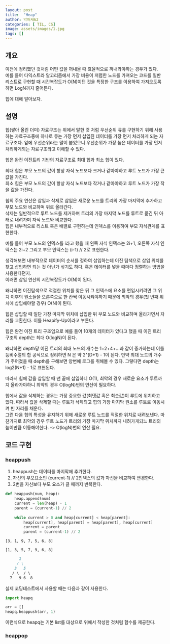 ```yaml
---
layout: post
title:  "Heap"
author: 악어새62
categories: [ TIL, CS]
image: assets/images/1.jpg
tags: []
---
```

## 개요

이전에 정리했던 것처럼 어떤 값을 꺼내올 때 효율적으로 꺼내와야하는 경우가 있다.  
예를 들어 다익스트라 알고리즘에서 가장 비용이 저렴한 노드를 가져오는 코드를 일반 리스트로 구현할 때 시간복잡도가 O(N)이던 것을 특정한 구조를 이용하여 가져오도록 하면 LogN까지 줄어든다.  

힙에 대해 알아보자.

## 설명

힙(쌓아 올린 더미) 자료구조는 위에서 말한 것 처럼 우선순위 큐를 구현하기 위해 사용하는 자료구조중에 하나로 큐는 가장 먼저 삽입된 데이터를 가장 먼저 처리하게 되는 자료구조다. 앞에 우선순위라는 말이 붙었으니 우선순위가 가장 높은 데이터를 가장 먼저 처리하게되는 자료구조라고 이해할 수 있다.

힙은 완전 이진트리 기반의 자료구조로 최대 힙과 최소 힙이 있다.

최대 힙은 부모 노드의 값이 항상 자식 노드보다 크거나 같아야하고 루트 노드가 가장 큰 값을 가진다.  
최소 힙은 부모 노드의 값이 항상 자식 노드보다 작거나 같아야하고 루트 노드가 가장 작을 값을 가진다.  

힙의 주요 연산은 삽입과 삭제로 삽입은 새로운 노드를 트리의 가장 마지막에 추가하고 부모 노드와 비교하며 위로 올라간다.  
삭제는 일반적으로 루트 노드를 제거하며 트리의 가장 마지막 노드를 루트로 옮긴 뒤 아래로 내려가며 자식 노드와 비교한다.  
힙은 내부적으로 리스트 혹은 배열로 구현하는데 인덱스를 이용하여 부모 자식관계를 표현한다.  

예를 들어 부모 노드의 인덱스를 i라고 했을 때 왼쪽 자식 인덱스는 2i+1, 오른쪽 자식 인덱스는 2i+2 그리고 부모 인덱스는 (i-1) // 2로 표현한다. 

생각해보면 내부적으로 데이터의 순서를 정하여 삽입하는데 이진 탐색으로 삽입 위치를 찾고 삽입하면 되는 것 아닌가 싶기도 하다. 혹은 데이터를 넣을 때마다 정렬하는 방법을 사용한다던지.  
이러면 삽입 연산의 시간복잡도가 O(N)이 된다.  

왜냐하면 이진탐색으로 적절한 위치를 찾은 뒤 그 인덱스에 요소를 편입시키려면 그 위치 이후의 원소들을 오른쪽으로 한 칸씩 이동시켜야하기 때문에 최악의 경우(첫 번째 위치에 삽입해야할 경우) O(N)이 된다.

힙은 삽입할 때 일단 가장 마지막 위치에 삽입한 뒤 부모 노드와 비교하며 올라가면서 자리를 교환한다. 이를 Heapify-Up이라고 부른다.

힙은 완전 이진 트리 구조임으로 예를 들어 10개의 데이터가 있다고 했을 때 이진 트리 구조의 depth는 최대 O(logN)이 된다.

왜냐하면 depth당 이진 트리의 최대 노드의 개수는 1+2+4+...과 같이 증가하는데 이를 등비수열의 합 공식으로 정리하면 N 은 약 2^(D+1) - 1이 된다. 만약 최대 노드의 개수가 주어졌을 때 depth를 구해보면 양변에 로그를 취해볼 수 있다. 그렇다면 depth는 log2(N+1) - 1로 표현된다.  

따라서 힙에 값을 삽입할 때 맨 끝에 삽입하니 O(1), 최악의 경우 새로운 요소가 루트까지 올라가야하니 최약의 경우 O(logN)번의 연산이 필요하다.

힙에서 값을 삭제하는 경우는 가장 중요한 값(최댓값 혹은 최솟값)이 루트에 위치하고 있다. 따라서 값을 삭제할 때는 루트가 삭제되고 힙의 가장 마지막 원소를 루트로 이동시켜 빈 자리를 채운다.  
그런 다음 힙의 특성을 유지하기 위해 새로운 루트 노드를 적절한 위치로 내려보낸다. 마찬가지로 최악의 경우 루트 노드가 트리의 가장 마지막 위치까지 내려가게되느 트리의 높이만큼 이동해야한다. -> O(logN)번의 연산 필요.

## 코드 구현

### heappush

1. heappush는 데이터를 마지막에 추가한다.
2. 자신의 부모요소인 (current-1) // 2인덱스의 값과 자신을 비교하여 변경한다. 
3. 2번을 자신보다 부모 요소가 클 때까지 반복한다.

```python
def heappush(num, heap):
    heap.append(num)
    current = len(heap) - 1
    parent = (current-1) // 2
        
    while current > 0 and heap[current] < heap[parent]:
        heap[current], heap[parent] = heap[parent], heap[current]
        current = parent
        parent = (current-1) // 2    
```
```입력
[3, 1, 9, 7, 5, 6, 8]
```
```결과
[1, 3, 5, 7, 9, 6, 8]
```
```markdown
      1
     / \
    3   5
   / \  / \
  7   9 6  8
```
실제 코딩테스트에서 사용할 때는 다음과 같이 사용한다.

```python
import heapq

arr = []
heapq.heappush(arr, 1)
```
이런식으로 heapq는 기본 list를 대상으로 위에서 작성한 것처럼 함수를 제공한다. 

### heappop